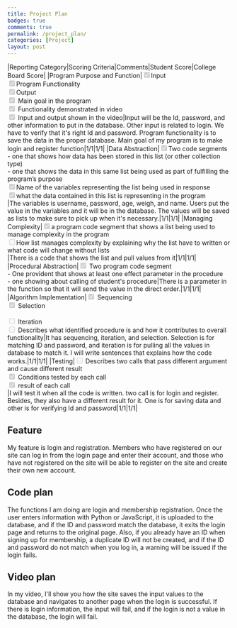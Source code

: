 ```yaml
---
title: Project Plan
badges: true
comments: true
permalink: /project_plan/
categories: [Project]
layout: post
---
```

|Reporting Category|Scoring Criteria|Comments|Student Score|College Board Score|
|Program Purpose and Function|<input type="checkbox" disabled checked />Input <br>  <input type="checkbox" disabled checked />Program Functionality  <br> <input type="checkbox" disabled checked />Output <br> <input type="checkbox" disabled checked /> Main goal in the program <br> <input type="checkbox" disabled checked /> Functionality demonstrated in video <br> <input type="checkbox" disabled checked /> Input and output shown in the video|Input will be the Id, password, and other information to put in the database. Other input is related to login. We have to verify that it's right Id and password. Program functionality is to save the data in the proper database. Main goal of my program is to make login and register function|1/1|1/1|
|Data Abstraction|<input type="checkbox" disabled checked />Two code segments <br>  <space><space> - one that shows how data has been stored in this list (or other collection type) <space><br> - one that shows the data in this same list being used as part of fulfilling the program’s purpose <br> <input type="checkbox" disabled checked />Name of the variables representing the list being used in response <br> <input type="checkbox" disabled checked />what the data contained in this list is representing in the program <br>|The variables is username, password, age, weigh, and name. Users put the value in the variables and it will be in the database. The values will be saved as lists to make sure to pick up when it's necessary.|1/1|1/1|
|Managing Complexity|<input type="checkbox" disabled checked/>a program code segment that shows a list being used to manage complexity in the program<br> <input type="checkbox" disabled />How list manages complexity by explaining why the list have to written or what code will change without lists <br> |There is a code that shows the list and pull values from it|1/1|1/1|
|Procedural Abstraction|<input type="checkbox" disabled checked /> Two program code segment <br> - One provident that shows at least one effect parameter in the procedure <br> - one showing about calling of student's procedure|There is a parameter in the function so that it will send the value in the direct order.|1/1|1/1|
|Algorithm Implementation|<input type="checkbox" disabled checked/> Sequencing <br> <input type="checkbox" disabled checked /> Selection <br> <br> <input type="checkbox" disabled /> Iteration <br> <input type="checkbox" disabled/> Describes what identified procedure is and how it contributes to overall functionality|It has sequencing, iteration, and selection. Selection is for matching ID and password, and iteration is for pulling all the values in database to match it. I will write sentences that explains how the code works.|1/1|1/1|
|Testing|<input type="checkbox" disabled /> Describes two calls that pass different argument and cause different result <br> <input type="checkbox" disabled checked /> Conditions tested by each call <br> <input type="checkbox" disabled checked /> result of each call <br>|I will test it when all the code is written. two call is for login and register. Besides, they also have a different result for it. One is for saving data and other is for verifying Id and password|1/1|1/1|

## Feature
My feature is login and registration. Members who have registered on our site can log in from the login page and enter their account, and those who have not registered on the site will be able to register on the site and create their own new account.

## Code plan
The functions I am doing are login and membership registration. Once the user enters information with Python or JavaScript, it is uploaded to the database, and if the ID and password match the database, it exits the login page and returns to the original page. Also, if you already have an ID when signing up for membership, a duplicate ID will not be created, and if the ID and password do not match when you log in, a warning will be issued if the login fails.

## Video plan
In my video, I'll show you how the site saves the input values ​​to the database and navigates to another page when the login is successful. If there is login information, the input will fail, and if the login is not a value in the database, the login will fail.